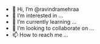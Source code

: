 - 👋 Hi, I’m @ravindramehraa
- 👀 I’m interested in ...
- 🌱 I’m currently learning ...
- 💞️ I’m looking to collaborate on ...
- 📫 How to reach me ...

<!---
ravindramehraa/ravindramehraa is a ✨ special ✨ repository because its `README.md` (this file) appears on your GitHub profile.
You can click the Preview link to take a look at your changes.
--->
